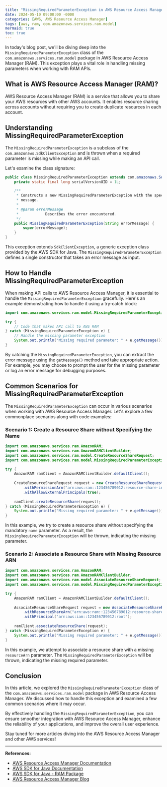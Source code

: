 ```yaml
---
title: "MissingRequiredParameterException in AWS Resource Access Manager - A Comprehensive Guide"
date: 2024-05-10 09:00:00 -0000
categories: [AWS, AWS Resource Access Manager]
tags: [aws, ram, com.amazonaws.services.ram.model]
mermaid: true
toc: true
---
```



In today's blog post, we'll be diving deep into the `MissingRequiredParameterException` class of the `com.amazonaws.services.ram.model` package in AWS Resource Access Manager (RAM). This exception plays a vital role in handling missing parameters when working with RAM APIs.

## What is AWS Resource Access Manager (RAM)?

AWS Resource Access Manager (RAM) is a service that allows you to share your AWS resources with other AWS accounts. It enables resource sharing across accounts without requiring you to create duplicate resources in each account.

## Understanding MissingRequiredParameterException

The `MissingRequiredParameterException` is a subclass of the `com.amazonaws.SdkClientException` and is thrown when a required parameter is missing while making an API call.

Let's examine the class signature:

```java
public class MissingRequiredParameterException extends com.amazonaws.SdkClientException {
    private static final long serialVersionUID = 1L;

    /**
     * Constructs a new MissingRequiredParameterException with the specified error
     * message.
     *
     * @param errorMessage
     *            Describes the error encountered.
     */
    public MissingRequiredParameterException(String errorMessage) {
        super(errorMessage);
    }
}
```

This exception extends `SdkClientException`, a generic exception class provided by the AWS SDK for Java. The `MissingRequiredParameterException` defines a single constructor that takes an error message as input.

## How to Handle MissingRequiredParameterException

When making API calls to AWS Resource Access Manager, it is essential to handle the `MissingRequiredParameterException` gracefully. Here's an example demonstrating how to handle it using a try-catch block:

```java
import com.amazonaws.services.ram.model.MissingRequiredParameterException;

try {
    // Code that makes API call to AWS RAM
} catch (MissingRequiredParameterException e) {
    // Handle the missing parameter exception
    System.out.println("Missing required parameter: " + e.getMessage());
}
```

By catching the `MissingRequiredParameterException`, you can extract the error message using the `getMessage()` method and take appropriate action. For example, you may choose to prompt the user for the missing parameter or log an error message for debugging purposes.

## Common Scenarios for MissingRequiredParameterException

The `MissingRequiredParameterException` can occur in various scenarios when working with AWS Resource Access Manager. Let's explore a few commonplace scenarios along with code examples:

### Scenario 1: Create a Resource Share without Specifying the Name

```java
import com.amazonaws.services.ram.AmazonRAM;
import com.amazonaws.services.ram.AmazonRAMClientBuilder;
import com.amazonaws.services.ram.model.CreateResourceShareRequest;
import com.amazonaws.services.ram.model.MissingRequiredParameterException;

try {
    AmazonRAM ramClient = AmazonRAMClientBuilder.defaultClient();
    
    CreateResourceShareRequest request = new CreateResourceShareRequest()
        .withPermissionArn("arn:aws:ram::123456789012:resource-share-invitation/12345678-1234-1234-1234-123456789012")
        .withAllowExternalPrincipals(true);
        
    ramClient.createResourceShare(request);
} catch (MissingRequiredParameterException e) {
    System.out.println("Missing required parameter: " + e.getMessage());
}
```

In this example, we try to create a resource share without specifying the mandatory `name` parameter. As a result, the `MissingRequiredParameterException` will be thrown, indicating the missing parameter.

### Scenario 2: Associate a Resource Share with Missing Resource ARN

```java
import com.amazonaws.services.ram.AmazonRAM;
import com.amazonaws.services.ram.AmazonRAMClientBuilder;
import com.amazonaws.services.ram.model.AssociateResourceShareRequest;
import com.amazonaws.services.ram.model.MissingRequiredParameterException;

try {
    AmazonRAM ramClient = AmazonRAMClientBuilder.defaultClient();
    
    AssociateResourceShareRequest request = new AssociateResourceShareRequest()
        .withResourceShareArn("arn:aws:ram::123456789012:resource-share/1234567a-12ab-1234-abcd-1234567890ab")
        .withPrincipal("arn:aws:iam::123456789012:root");
        
    ramClient.associateResourceShare(request);
} catch (MissingRequiredParameterException e) {
    System.out.println("Missing required parameter: " + e.getMessage());
}
```

In this example, we attempt to associate a resource share with a missing `resourceArn` parameter. The `MissingRequiredParameterException` will be thrown, indicating the missing required parameter.

## Conclusion

In this article, we explored the `MissingRequiredParameterException` class of the `com.amazonaws.services.ram.model` package in AWS Resource Access Manager. We discussed how to handle this exception and examined a few common scenarios where it may occur.

By effectively handling the `MissingRequiredParameterException`, you can ensure smoother integration with AWS Resource Access Manager, enhance the reliability of your applications, and improve the overall user experience.

Stay tuned for more articles diving into the AWS Resource Access Manager and other AWS services!

---

**References:**
- [AWS Resource Access Manager Documentation](https://docs.aws.amazon.com/ram/)
- [AWS SDK for Java Documentation](https://docs.aws.amazon.com/sdk-for-java/)
- [AWS SDK for Java - RAM Package](https://sdk.amazonaws.com/java/api/latest/software/amazon/awssdk/services/ram/package-summary.html)
- [AWS Resource Access Manager Blog](https://aws.amazon.com/blogs/aws/new-aws-resource-access-manager-cross-account-resource-sharing/)